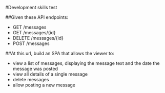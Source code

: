 #Development skills test

##Given these API endpoints:
* GET /messages
* GET /messages/{id}
* DELETE /messages/{id}
* POST /messages

##At this url, build an SPA that allows the viewer to:
* view a list of messages, displaying the message text and the date the message was posted
* view all details of a single message
* delete messages
* allow posting a new message
